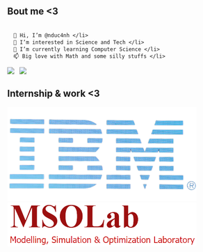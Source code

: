 
## Bout me <3
~~~

  👋 Hi, I’m @nduc4nh </li>
  👀 I’m interested in Science and Tech </li>
  🌱 I’m currently learning Computer Science </li>
  📫 Big love with Math and some silly stuffs </li>

~~~

<p float='left'>
<img src= 'https://github-readme-stats.vercel.app/api?username=nduc4nh&show_icons=true&theme=radical' width="400">
&nbsp;  
<img src= 'https://github-readme-stats.vercel.app/api/top-langs/?username=nduc4nh&layout=compact&theme=radical&langs_count=8' width="300"/>
</p>

## Internship & work <3
 
<img src = "./le-developpement-du-cloud-profite-a-ibm-removebg-preview.png" width="435" /> 
  
<img src = "./mso_13.3k-removebg-preview.png" />


  <!---
nduc4nh/nduc4nh is a ✨ special ✨ repository because its `README.md` (this file) appears on your GitHub profile.
You can click the Preview link to take a look at your changes.
--->
